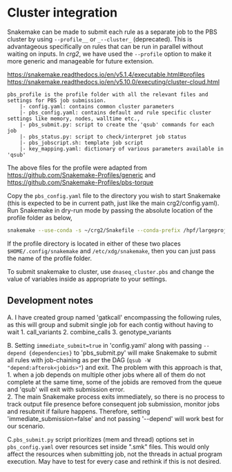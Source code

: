 # Cluster integration

Snakemake can be made to submit each rule as a separate job to the PBS cluster by using `--profile__` or `_--cluster_` (deprecated). This is advantageous specifically on rules that can be run in parallel without waiting on inputs. In _crg2_, we have used the `--profile` option to make it more generic and manageable for future extension. 

https://snakemake.readthedocs.io/en/v5.1.4/executable.html#profiles
https://snakemake.readthedocs.io/en/v5.10.0/executing/cluster-cloud.html

```
pbs_profile is the profile folder with all the relevant files and settings for PBS job submission.
    |- config.yaml: contains common cluster parameters
    |- pbs_config.yaml: contains default and rule specific cluster settings like memory, nodes, walltime etc.,
    |- pbs_submit.py: script to create the 'qsub' commands for each job
    |- pbs_status.py: script to check/interpret job status
    |- pbs_jobscript.sh: template job script
    |- key_mapping.yaml: dictionary of various parameters available in 'qsub'
```
The above files for the profile were adapted from https://github.com/Snakemake-Profiles/generic and https://github.com/Snakemake-Profiles/pbs-torque

Copy the `pbs_config.yaml` file to the directory you wish to start Snakemake (this is expected to be in current path, just like the main crg2/config.yaml). Run Snakemake in dry-run mode by passing the absolute location of the profile folder as below,

```bash
snakemake --use-conda -s ~/crg2/Snakefile --conda-prefix /hpf/largeprojects/ccm_dccforge/dccdipg/Common/snakemake --profile ~/crg2/pbs_profile -nr
```

If the profile directory is located in either of these two places `$HOME/.config/snakemake` and `/etc/xdg/snakemake`, then you can just pass the name of the profile folder. 

To submit snakemake to cluster, use `dnaseq_cluster.pbs` and change the value of variables inside as appropriate to your settings.


## Development notes

A. I have created group named 'gatkcall' encompassing the following rules, as this will group and submit single job for each contig without having to wait
    1. call_variants
    2. combine_calls
    3. genotype_variants

B. Setting `immediate_submit=true` in 'config.yaml' along with passing `--depend {dependencies}` to 'pbs_submit.py' will make Snakemake to submit all rules with job-chaining as per the DAG (`qsub -W "depend:afterok<jobids>"`) and exit. The problem with this approach is that, 
    1. when a job depends on multiple other jobs where all of them do not complete at the same time, some of the jobids are removed from the queue and 'qsub' will exit with submission error.  
    2. The main Snakemake process exits immediately, so there is no process to track output file presence before consequent job submission, monitor jobs and resubmit if failure happens. 
Therefore, setting 'immediate_submission=false' and not passing '--depend' will work best for our scenario. 

C.`pbs_submit.py` script prioritizes (mem and thread) options set in `pbs_config.yaml` over resources set inside ".smk" files. This would only affect the resources when submitting job, not the threads in actual program execution. May have to test for every case and rethink if this is not desired.  
